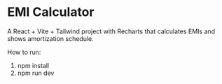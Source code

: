 EMI Calculator
==============

A React + Vite + Tailwind project with Recharts that calculates EMIs and shows amortization schedule.

How to run:
1. npm install
2. npm run dev
